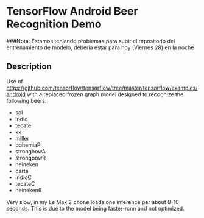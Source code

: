# TensorFlow Android Beer Recognition Demo
###Nota: Estamos teniendo problemas para subir el repositorio del entrenamiento de modelo, deberia estar para hoy (Viernes 28) en la noche


## Description

Use of https://github.com/tensorflow/tensorflow/tree/master/tensorflow/examples/android with a replaced frozen graph model designed to recognize the following beers:

- sol
- indio
- tecate
- xx
- miller
- bohemiaP
- strongbowA
- strongbowR
- heineken
- carta
- indioC
- tecateC
- heineken6

Very slow, in my Le Max 2 phone loads one inference per about 8-10 seconds. This is due to the model being faster-rcnn and not optimized.
